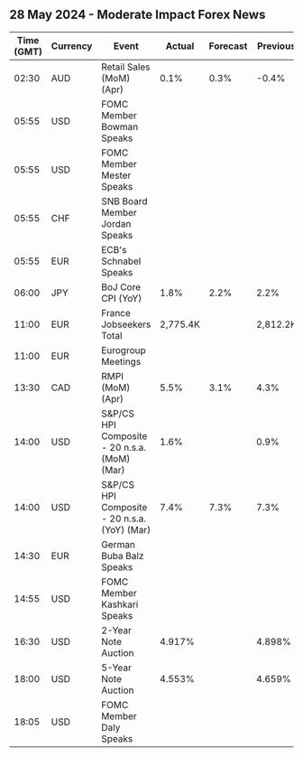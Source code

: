 ## 28 May 2024 - Moderate Impact Forex News

| Time (GMT) | Currency | Event | Actual | Forecast | Previous |
|------|----------|-------|--------|----------|----------|
| 02:30 | AUD | Retail Sales (MoM) (Apr) | 0.1% | 0.3% | -0.4% |
| 05:55 | USD | FOMC Member Bowman Speaks |  |  |  |
| 05:55 | USD | FOMC Member Mester Speaks |  |  |  |
| 05:55 | CHF | SNB Board Member Jordan Speaks |  |  |  |
| 05:55 | EUR | ECB's Schnabel Speaks |  |  |  |
| 06:00 | JPY | BoJ Core CPI (YoY) | 1.8% | 2.2% | 2.2% |
| 11:00 | EUR | France Jobseekers Total | 2,775.4K |  | 2,812.2K |
| 11:00 | EUR | Eurogroup Meetings |  |  |  |
| 13:30 | CAD | RMPI (MoM) (Apr) | 5.5% | 3.1% | 4.3% |
| 14:00 | USD | S&P/CS HPI Composite - 20 n.s.a. (MoM) (Mar) | 1.6% |  | 0.9% |
| 14:00 | USD | S&P/CS HPI Composite - 20 n.s.a. (YoY) (Mar) | 7.4% | 7.3% | 7.3% |
| 14:30 | EUR | German Buba Balz Speaks |  |  |  |
| 14:55 | USD | FOMC Member Kashkari Speaks |  |  |  |
| 16:30 | USD | 2-Year Note Auction | 4.917% |  | 4.898% |
| 18:00 | USD | 5-Year Note Auction | 4.553% |  | 4.659% |
| 18:05 | USD | FOMC Member Daly Speaks |  |  |  |
